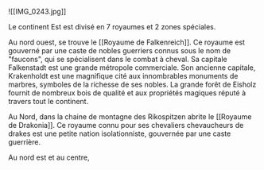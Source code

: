 ![[IMG_0243.jpg]]

Le continent Est est divisé en 7 royaumes et 2 zones spéciales.

Au nord ouest, se trouve le [[Royaume de Falkenreich]]. Ce royaume est gouverné par une caste de nobles guerriers connus sous le nom de "faucons", qui se spécialisent dans le combat à cheval. Sa capitale Falkenstadt est une grande métropole commerciale. Son ancienne capitale, Krakenholdt est une magnifique cité aux innombrables monuments de marbres, symboles de la richesse de ses nobles. La grande forêt de Eisholz fournit de nombreux bois de qualité et aux propriétés magiques réputé à travers tout le continent.

Au Nord, dans la chaine de montagne des Rikospitzen abrite le [[Royaume de Drakonia]]. Ce royaume connu pour ses chevaliers chevaucheurs de drakes est une petite nation isolationniste, gouvernée par une caste guerrière.

Au nord est et au centre, 


